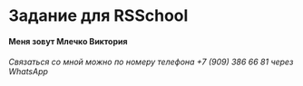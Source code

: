 # Задание для RSSchool



#### Меня зовут Млечко Виктория
###### Связаться со мной можно по номеру телефона +7 (909) 386 66 81 через WhatsApp